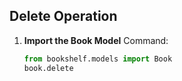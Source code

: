 ## Delete Operation

1. **Import the Book Model**
   Command: 
   ```python
   from bookshelf.models import Book
   book.delete